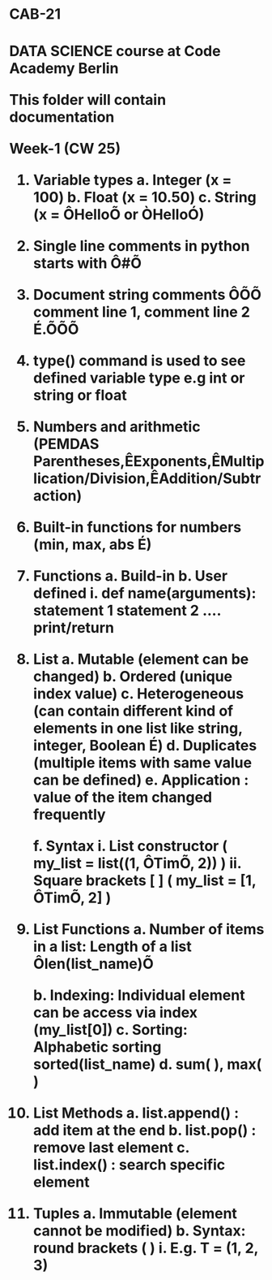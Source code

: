 # CAB-21

<h1>DATA SCIENCE course at Code Academy Berlin

This folder will contain documentation

Week-1 (CW 25)

1. Variable types
	a. Integer (x = 100)
	b. Float (x = 10.50)
	c. String (x = ÔHelloÕ or ÒHelloÓ)

2. Single line comments in python starts with Ô#Õ

3. Document string comments ÔÕÕ comment line 1, comment line 2 É.ÕÕÕ

4. type() command is used to see defined variable type e.g int or string or float

5. Numbers and arithmetic (PEMDAS Parentheses,ÊExponents,ÊMultiplication/Division,ÊAddition/Subtraction)

6. Built-in functions for numbers (min, max, abs É)

7. Functions
	a. Build-in
	b. User defined
		i. def name(arguments):
			statement 1
			statement 2 ....
			print/return

8. List
	a. Mutable (element can be changed)
	b. Ordered (unique index value)
	c. Heterogeneous (can contain different kind of elements in one list like string, integer, 	Boolean É)
	d. Duplicates (multiple items with same value can be defined)
	e. Application : value of the item changed frequently

	f. Syntax
		i. List constructor ( my_list = list((1, ÔTimÕ, 2)) )
		ii. Square brackets [ ] ( my_list = [1, ÔTimÕ, 2] )

9. List Functions
	a. Number of items in a list: Length of a list Ôlen(list_name)Õ

	b. Indexing: Individual element can be access via index (my_list[0])
	c. Sorting: Alphabetic sorting sorted(list_name)
	d. sum( ), max( )
 
10. List Methods
	a. list.append() : add item at the end
	b. list.pop() : remove last element
	c. list.index() : search specific element
11. Tuples
	a. Immutable (element cannot be modified)
	b. Syntax: round brackets ( )
		i. E.g. T = (1, 2, 3)
